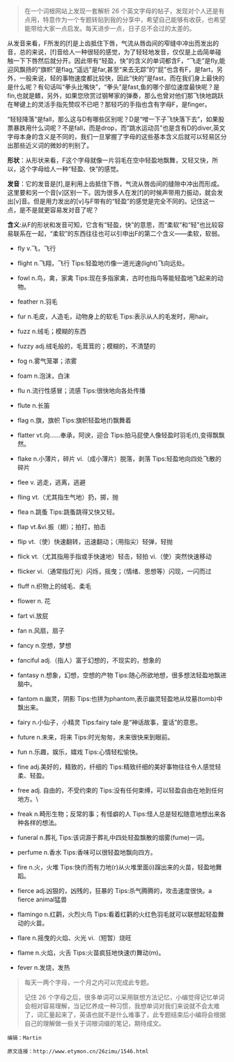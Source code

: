> 在一个词根网站上发现一套解析 26 个英文字母的帖子，发现对个人还是有点用，特意作为一个专题转贴到我的分享中，希望自己能够有收获，也希望能带给大家一点启发。每天进步一点，日子总不会过的太差的。

从发音来看，F所发的[f]是上齿抵住下唇，气流从唇齿间的窄缝中冲出而发出的音，总的来说，[f]音给人一种很轻的感觉，为了轻轻地发音，仅仅是上齿简单碰触一下下唇然后就分开。因此带有“轻盈，快”的含义的单词都含F，“飞走”是fly,能迎风飘扬的“旗帜”是flag,“遥远”是far,甚至“来去无踪”的“屁”也含有F，是fart，另外，一般来说，轻的事物速度都比较快，因此“快的”是fast，而在我们身上最快的是什么呢？有句话叫“拳头比嘴快”，“拳头”是fast,鱼的哪个部位速度最快呢？是fin,也就是鳍，另外，如果您欣赏过钢琴家的弹奏，那么也曾对他们那飞快地跳跃在琴键上的灵活手指先赞叹不已吧？那轻巧的手指也含有字母F，是finger。

“轻轻降落”是fall，那么这与D有哪些区别呢？D是“噌一下子飞快落下去”，如果股票暴跌用什么词呢？不是fall，而是drop，而“跳水运动员”也是含有D的diver,英文字母本身的含义是不同的，我们一旦掌握了字母的这些基本含义后就可以轻易区分出那些近义词的微妙的判别了。

**形状**：从形状来看，F这个字母就像一片羽毛在空中轻盈地飘舞，又轻又快，所以，这个字母给人一种“轻盈、快”的感觉。

**发音**：它的发音是[f],是利用上齿抵住下唇，气流从唇齿间的缝隙中冲出而形成。这里要和另一个音[v]区别一下。因为很多人在发[f]的时候声带用力振动，就会发出[v]音。但是用力发出的[v]与F带有的“轻盈”的感觉是完全不同的。记住这一点，是不是就更容易发对音了呢？

**含义**:从F的形状和发音可知，它含有“轻盈，快”的意思，而“柔软”和“轻”也比较容易联系在一起，“柔软”的东西往往也可以引申出F的第二个含义——柔软，软弱。

- fly v.飞，飞行

- flight n.飞翔，飞行 Tips:轻盈地(f)像一道光速(light)飞向远处。
- fowl n.鸟，禽，家禽 Tips:现在多指家禽，古时也指鸟等能轻盈地飞起来的动物。
- feather n.羽毛
- fur n.毛皮，人造毛，动物身上的软毛 Tips:表示从人的毛发时，用hair。
- fuzz n.绒毛；模糊的东西
- fuzzy adj.绒毛般的，毛茸茸的；模糊的，不清楚的
- fog n.雾气笼罩；浓雾
- foam n.泡沫，白沫
- flu n.流行性感冒；流感 Tips:很快地向各处传播
- flute n.长笛
- flag n.旗，旗帜 Tips:旗帜轻盈地(f)飘舞着
- flatter vt.向......奉承，阿谀，迎合 Tips:拍马屁使人像轻盈时羽毛(f),变得飘飘然。 
- flake n.小薄片，碎片 vi.（成小薄片）脱落，剥落 Tips:轻盈地向四处飞散的碎片
- flee v. 逃走，逃离，逃避
- fling vt.（尤其指生气地）扔，掷，抛
- flea n.跳蚤 Tips:跳蚤跳得又快又轻。
- flap vt.&vi.振（翅）；拍打，拍击
- flip vt.（使）快速翻转，迅速翻动；（用指尖）轻弹，轻抛
- flick vt.（尤其指用手指或手快速地）轻击，轻拍 vi.（使）突然快速移动
- flicker vi.（通常指灯光）闪烁，摇曳；（情绪、思想等）闪现，一闪而过 
- fluff n.织物上的绒毛、柔毛
- flower n. 花
- fart vi.放屁
- fan n.风扇，扇子
- fancy n.空想，梦想 
- fanciful adj.（指人）富于幻想的，不现实的，想象的
- fantasy n.想象，幻想，空想的产物 Tips:随心所欲地想，很多想法轻盈地飘进脑中。
- fantom n.幽灵，阴影 Tips:也拼为phantom,表示幽灵轻盈地从坟墓(tomb)中飘出来。
- fairy n.小仙子，小精灵 Tips:fairy tale 是“神话故事，童话”的意思。
- future n.未来，将来 Tips:时光匆匆，未来很快来到眼前。
- fun n.乐趣，娱乐，嬉戏 Tips:心情轻松愉快。
- fine adj.美好的，精致的，纤细的 Tips:精致纤细的美好事物往往令人感觉轻柔、轻盈。
- free adj. 自由的，不受约束的 Tips:没有任何束缚，可以轻盈自由在地到任何地方。\
- freak n.畸形生物；反常的事；有怪癖的人 Tips:怪人总是轻松随意地想出来各种各样的想法。
- funeral n.葬礼 Tips:该词源于葬礼中四处轻盈飘散的烟雾(fume)一词。
- perfume n.香水 Tips:香味可以很轻盈地飘向四方。
- fire n.火，火堆 Tips:快(f)而有力地(r)从火堆里面(i)蹿出来的火苗，轻盈地舞蹈。
- fierce adj.凶狠的，凶残的，狂暴的 Tips:杀气腾腾的，攻击速度很快。a fierce animal猛兽
- flamingo n.红鹳，火烈火鸟 Tips:看着红鹳的火红色羽毛就可以联想起轻盈舞动的火苗。
- flare n.摇曳的火焰、火光 vi.（短暂）烧旺 
- flame n.火焰，火舌 Tips:火苗疯狂地快速(f)舞动(m)。
- fever n.发烧，发热

> 每天一两个字母，一个月之内可以完成此专题。
>
> 记住 26 个字母之后，很多单词可以采用联想方法记忆，小编觉得记忆单词会相对容易理解，当记忆养成一种习惯，我想单词对我们来说就不会太难了，词汇量起来了，英语也就不是什么难事了，此专题结束后小编将会根据自己的理解做一些关于词根词缀的笔记，期待成文。

`编辑：Martin`

`原文连接：http://www.etymon.cn/26zimu/1546.html`